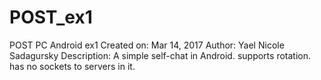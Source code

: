 # POST_ex1
POST PC Android ex1
Created on: Mar 14, 2017
Author: Yael Nicole Sadagursky
Description: A simple self-chat in Android. supports rotation. has no sockets to servers in it.
